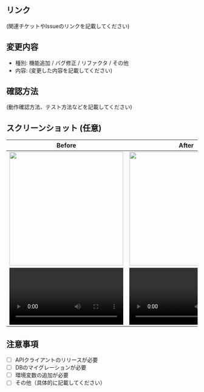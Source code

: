## リンク
(関連チケットやIssueのリンクを記載してください)

## 変更内容
- 種別: 機能追加 / バグ修正 / リファクタ / その他
- 内容: (変更した内容を記載してください)

## 確認方法
(動作確認方法、テスト方法などを記載してください)

## スクリーンショット (任意)

|            Before            |            After             |
|:----------------------------:|:----------------------------:|
|  <img src="" width="300" />  |  <img src="" width="300" />  |
| <video src="" width="300" /> | <video src="" width="300" /> |

## 注意事項
- [ ] APIクライアントのリリースが必要
- [ ] DBのマイグレーションが必要
- [ ] 環境変数の追加が必要
- [ ] その他（具体的に記載してください）
